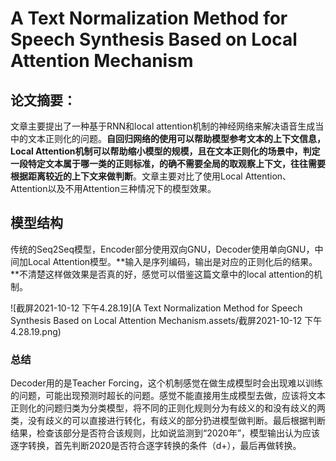 # A Text Normalization Method for Speech Synthesis Based on Local Attention Mechanism

## 论文摘要：

文章主要提出了一种基于RNN和local attention机制的神经网络来解决语音生成当中的文本正则化的问题。**自回归网络的使用可以帮助模型参考文本的上下文信息，Local Attention机制可以帮助缩小模型的规模，且在文本正则化的场景中，判定一段特定文本属于哪一类的正则标准，的确不需要全局的取观察上下文，往往需要根据距离较近的上下文来做判断**。文章主要对比了使用Local Attention、 Attention以及不用Attention三种情况下的模型效果。



## 模型结构

传统的Seq2Seq模型，Encoder部分使用双向GNU，Decoder使用单向GNU，中间加Local Attention模型。**输入是序列编码，输出是对应的正则化后的结果。**不清楚这样做效果是否真的好，感觉可以借鉴这篇文章中的local attention的机制。

![截屏2021-10-12 下午4.28.19](A Text Normalization Method for Speech Synthesis Based on Local Attention Mechanism.assets/截屏2021-10-12 下午4.28.19.png)

### 总结

Decoder用的是Teacher Forcing，这个机制感觉在做生成模型时会出现难以训练的问题，可能出现预测时超长的问题。感觉不能直接用生成模型去做，应该将文本正则化的问题归类为分类模型，将不同的正则化规则分为有歧义的和没有歧义的两类，没有歧义的可以直接进行转化，有歧义的部分扔进模型做判断。最后根据判断结果，检查该部分是否符合该规则，比如说监测到“2020年”，模型输出认为应该逐字转换，首先判断2020是否符合逐字转换的条件（d+），最后再做转换。



